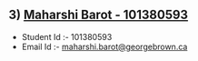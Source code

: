 ## 3) [Maharshi Barot - 101380593](https://github.com/MehaModi/COMP3104GP21ASSIGNMENT01/tree/101380593-Maharshi)


- Student Id :- 101380593
- Email Id :- maharshi.barot@georgebrown.ca
